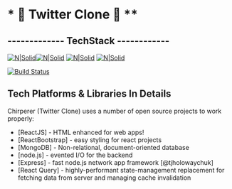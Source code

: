 # **\*** 🐥 Twitter Clone 🐥 **\*\***

## ------------- TechStack ------------

[![N|Solid](https://www.programwitherik.com/content/images/2016/02/react-logo.png)](https://reactjs.org/)[![N|Solid](https://www.philipotoole.com/wp-content/uploads/2016/04/nodejs-logo-150x150.png)](https://reactjs.org/) [![N|Solid](https://logopoppin.com/wp-content/uploads/2021/05/fw_logo_express.png)](https://reactjs.org/) [![N|Solid](https://www.w3schools.in/wp-content/uploads/mongodb-logo.png)](https://reactjs.org/)

[![Build Status](https://travis-ci.org/joemccann/dillinger.svg?branch=master)](https://travis-ci.org/joemccann/dillinger)

## Tech Platforms & Libraries In Details

Chirperer (Twitter Clone) uses a number of open source projects to work properly:

- [ReactJS] - HTML enhanced for web apps!
- [ReactBootstrap] - easy styling for react projects
- [MongoDB] - Non-relational, document-oriented database
- [node.js] - evented I/O for the backend
- [Express] - fast node.js network app framework [@tjholowaychuk]
- [React Query] - highly-performant state-management replacement for fetching data from server and managing cache invalidation
